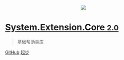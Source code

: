 <p align="center">
  <img src="https://avatars3.githubusercontent.com/u/9740886?s=90&v=3">
</p>

<h1>
    <a align="center" href="#" class="anchor">
        <span>
            System.Extension.Core 
            <small>2.0</small>
        </span>
    </a>
</h1>
<blockquote>基础帮助类库</blockquote>

<p><a href="https://github.com/zhenlei520/System.Extension.Core/tree/release/features-2.0/" target="_blank">GitHub</a>
<a href="#/zh-cn/abstract">起步</a></p>